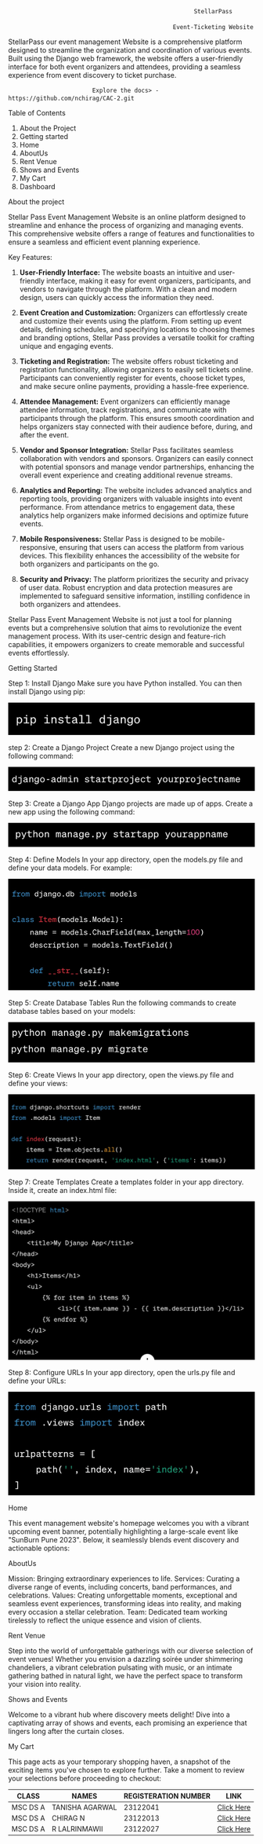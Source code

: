                                                          StellarPass
    
                                                   Event-Ticketing Website

StellarPass our event management Website is a comprehensive platform designed to streamline the organization and coordination of various events. Built using the Django web framework, the website offers a user-friendly interface for both event organizers and attendees, providing a seamless experience from event discovery to ticket purchase.

			                Explore the docs> - https://github.com/nchirag/CAC-2.git
				 	    

Table of Contents

1. About the Project
2. Getting started
3. Home
4. AboutUs
5. Rent Venue
6. Shows and Events
7. My Cart
8. Dashboard


About the project

Stellar Pass Event Management Website is an online platform designed to streamline and enhance the process of organizing and managing events. This comprehensive website offers a range of features and functionalities to ensure a seamless and efficient event planning experience.

Key Features:

1. **User-Friendly Interface:**
   The website boasts an intuitive and user-friendly interface, making it easy for event organizers, participants, and vendors to navigate through the platform. With a clean and modern design, users can quickly access the information they need.

2. **Event Creation and Customization:**
   Organizers can effortlessly create and customize their events using the platform. From setting up event details, defining schedules, and specifying locations to choosing themes and branding options, Stellar Pass provides a versatile toolkit for crafting unique and engaging events.

3. **Ticketing and Registration:**
   The website offers robust ticketing and registration functionality, allowing organizers to easily sell tickets online. Participants can conveniently register for events, choose ticket types, and make secure online payments, providing a hassle-free experience.

4. **Attendee Management:**
   Event organizers can efficiently manage attendee information, track registrations, and communicate with participants through the platform. This ensures smooth coordination and helps organizers stay connected with their audience before, during, and after the event.

5. **Vendor and Sponsor Integration:**
   Stellar Pass facilitates seamless collaboration with vendors and sponsors. Organizers can easily connect with potential sponsors and manage vendor partnerships, enhancing the overall event experience and creating additional revenue streams.

6. **Analytics and Reporting:**
   The website includes advanced analytics and reporting tools, providing organizers with valuable insights into event performance. From attendance metrics to engagement data, these analytics help organizers make informed decisions and optimize future events.

7. **Mobile Responsiveness:**
   Stellar Pass is designed to be mobile-responsive, ensuring that users can access the platform from various devices. This flexibility enhances the accessibility of the website for both organizers and participants on the go.

8. **Security and Privacy:**
   The platform prioritizes the security and privacy of user data. Robust encryption and data protection measures are implemented to safeguard sensitive information, instilling confidence in both organizers and attendees.

Stellar Pass Event Management Website is not just a tool for planning events but a comprehensive solution that aims to revolutionize the event management process. With its user-centric design and feature-rich capabilities, it empowers organizers to create memorable and successful events effortlessly.


Getting Started

Step 1: Install Django
Make sure you have Python installed. You can then install Django using pip:

![Image](https://github.com/nchirag/CAC-2/blob/main/eventManagement/static/images/image1.jpeg)

step 2:  Create a Django Project
Create a new Django project using the following command:

![Image](https://github.com/nchirag/CAC-2/blob/main/eventManagement/static/images/image2.jpeg)

Step 3: Create a Django App
Django projects are made up of apps. Create a new app using the following command:

![Image](https://github.com/nchirag/CAC-2/blob/main/eventManagement/static/images/image3.jpeg)

Step 4: Define Models
In your app directory, open the models.py file and define your data models. For example:

![Image](https://github.com/nchirag/CAC-2/blob/main/eventManagement/static/images/image4.jpeg)

Step 5: Create Database Tables
Run the following commands to create database tables based on your models:

![Image](https://github.com/nchirag/CAC-2/blob/main/eventManagement/static/images/image5.jpeg)

Step 6: Create Views
In your app directory, open the views.py file and define your views:

![Image](https://github.com/nchirag/CAC-2/blob/main/eventManagement/static/images/image6.jpeg)

Step 7: Create Templates
Create a templates folder in your app directory. Inside it, create an index.html file:

![Image](https://github.com/nchirag/CAC-2/blob/main/eventManagement/static/images/image7.jpeg)

Step 8: Configure URLs
In your app directory, open the urls.py file and define your URLs:

![Image](https://github.com/nchirag/CAC-2/blob/main/eventManagement/static/images/image8.jpeg)

Home

This event management website's homepage welcomes you with a vibrant upcoming event banner, potentially highlighting a large-scale event like "SunBurn Pune 2023". Below, it seamlessly blends event discovery and actionable options:

AboutUs

Mission: Bringing extraordinary experiences to life.
Services: Curating a diverse range of events, including concerts, band performances, and celebrations.
Values: Creating unforgettable moments, exceptional and seamless event experiences, transforming ideas into reality, and making every occasion a stellar celebration.
Team: Dedicated team working tirelessly to reflect the unique essence and vision of clients.

Rent Venue

Step into the world of unforgettable gatherings with our diverse selection of event venues! Whether you envision a dazzling soirée under shimmering chandeliers, a vibrant celebration pulsating with music, or an intimate gathering bathed in natural light, we have the perfect space to transform your vision into reality.

Shows and Events

Welcome to a vibrant hub where discovery meets delight! Dive into a captivating array of shows and events, each promising an experience that lingers long after the curtain closes.

My Cart

This page acts as your temporary shopping haven, a snapshot of the exciting items you've chosen to explore further. Take a moment to review your selections before proceeding to checkout:







|CLASS|NAMES|REGISTERATION NUMBER|LINK |
|-------------|-------------|---------------------------------------------|------------------|
|MSC DS A|TANISHA AGARWAL|23122041|[Click Here](https://github.com/tanishaagarwal195)
|MSC DS A|CHIRAG N|23122013|[Click Here](https://github.com/nchirag)
|MSC DS A|R LALRINMAWII|23122027|[Click Here](https://github.com/rLalrinmawii)



